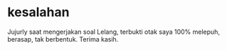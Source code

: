 # kesalahan

Jujurly saat mengerjakan soal Lelang, terbukti otak saya 100% melepuh, berasap, tak berbentuk. Terima kasih.
